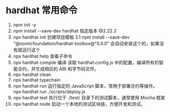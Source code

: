 # hardhat 常用命令
1. npm init -y        
2. npm install --save-dev hardhat         指定版本 @2.22.2
3. npx hardhat init                       创建项目模板
3.1 npm install --save-dev "@nomicfoundation/hardhat-toolbox@^5.0.0"          会自动安装这个的，如果没有就运行这个
4. npx hardhat help                       查看子命令
5. npx hardhat compile                    编译    读取 hardhat.config.js 中的配置，编译所有的智能合约，并生成相应的 ABI 和字节码文件。
6. npx hardhat clean
7. npx hardhat typechain
8. npx hardhat run                        运行指定的 JavaScript 脚本，常用于部署合约等操作。     npx hardhat run ./scripts/deploy.js
9. npx hardhat test                       执行位于 ./test/ 目录下的测试脚本，通常使用 Mocha 框架
10. npx hardhat node                      启动一个本地的测试区块链，方便开发和测试。